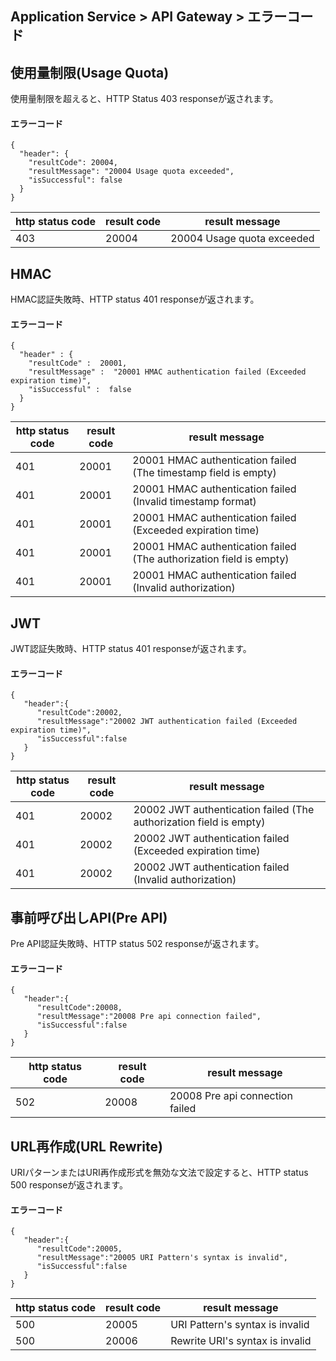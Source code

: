 ﻿
## Application Service > API Gateway > エラーコード

## 使用量制限(Usage Quota)

使用量制限を超えると、HTTP Status 403 responseが返されます。

#### エラーコード

```
{
  "header": {
    "resultCode": 20004,
    "resultMessage": "20004 Usage quota exceeded",
    "isSuccessful": false
  }
}
```

| http status code | result code | result message             |
| ---------------- | ----------- | -------------------------- |
| 403              | 20004       | 20004 Usage quota exceeded |

## HMAC

HMAC認証失敗時、HTTP status 401 responseが返されます。

#### エラーコード

```
{
  "header" : {
    "resultCode" :  20001,
    "resultMessage" :  "20001 HMAC authentication failed (Exceeded expiration time)",
    "isSuccessful" :  false
  }
}
```

| http status code | result code | result message                           |
| ---------------- | ----------- | ---------------------------------------- |
| 401              | 20001       | 20001 HMAC authentication failed (The timestamp field is empty) |
| 401              | 20001       | 20001 HMAC authentication failed (Invalid timestamp format) |
| 401              | 20001       | 20001 HMAC authentication failed (Exceeded expiration time) |
| 401              | 20001       | 20001 HMAC authentication failed (The authorization field is empty) |
| 401              | 20001       | 20001 HMAC authentication failed (Invalid authorization) |

## JWT 

JWT認証失敗時、HTTP status 401 responseが返されます。

#### エラーコード

```
{  
   "header":{  
      "resultCode":20002,
      "resultMessage":"20002 JWT authentication failed (Exceeded expiration time)",
      "isSuccessful":false
   }
}
```

| http status code | result code | result message                           |
| ---------------- | ----------- | ---------------------------------------- |
| 401              | 20002       | 20002 JWT authentication failed (The authorization field is empty) |
| 401              | 20002       | 20002 JWT authentication failed (Exceeded expiration time) |
| 401              | 20002       | 20002 JWT authentication failed (Invalid authorization) |

## 事前呼び出しAPI(Pre API)

Pre API認証失敗時、HTTP status 502 responseが返されます。

#### エラーコード

```
{  
   "header":{  
      "resultCode":20008,
      "resultMessage":"20008 Pre api connection failed",
      "isSuccessful":false
   }
}
```

| http status code | result code | result message                  |
| ---------------- | ----------- | ------------------------------- |
| 502              | 20008       | 20008 Pre api connection failed |

## URL再作成(URL Rewrite)

URIパターンまたはURI再作成形式を無効な文法で設定すると、HTTP status 500 responseが返されます。

#### エラーコード

```
{  
   "header":{  
      "resultCode":20005,
      "resultMessage":"20005 URI Pattern's syntax is invalid",
      "isSuccessful":false
   }
}
```

| http status code | result code | result message                  |
| ---------------- | ----------- | ------------------------------- |
| 500              | 20005       | URI Pattern's syntax is invalid |
| 500              | 20006       | Rewrite URI's syntax is invalid |
